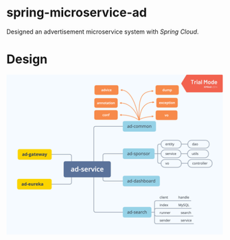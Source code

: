 # spring-microservice-ad
Designed an advertisement microservice system with <em>Spring Cloud</em>.

# Design
![image](/designs/ad-service.png)
